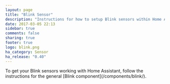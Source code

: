 ```yaml
---
layout: page
title: "Blink Sensor"
description: "Instructions for how to setup Blink sensors within Home Assistant."
date: 2017-03-05 22:13
sidebar: true
comments: false
sharing: true
footer: true
logo: blink.png
ha_category: Sensor
ha_release: "0.40"
---
```


<p class='note'>
To get your Blink sensors working with Home Assistant, follow the instructions for the general [Blink component](/components/blink/).
</p>